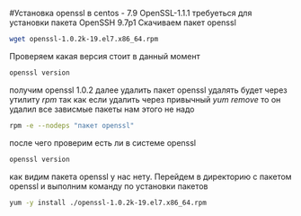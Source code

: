 #Установка openssl в centos - 7.9
OpenSSL-1.1.1 требуеться для установки пакета OpenSSH 9.7p1 
Скачиваем пакет openssl 
```bash
wget openssl-1.0.2k-19.el7.x86_64.rpm
```
Проверяем какая версия стоит в данный момент

```bash
openssl version
```
получим openssl 1.0.2
далее удалить пакет openssl удалять будет через утилиту *rpm* так как если удалить через привычный *yum remove* то он удалил все зависмые пакеты нам этого не надо 
```bash
rpm -e --nodeps "пакет openssl"
```
после чего проверим есть ли в системе openssl 
```bash
openssl version
```
как видим пакета openssl у нас нету. Перейдем в директорию с пакетом openssl и выполним команду по установки пакетов  

```bash
yum -y install ./openssl-1.0.2k-19.el7.x86_64.rpm
```

